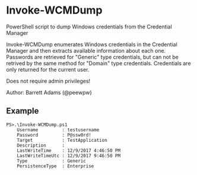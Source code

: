 # Invoke-WCMDump
PowerShell script to dump Windows credentials from the Credential Manager

Invoke-WCMDump enumerates Windows credentials in the Credential Manager and then extracts available information about each one. Passwords are retrieved for "Generic" type credentials, but can not be retrived by the same method for "Domain" type credentials. Credentials are only returned for the current user.

Does not require admin privileges!

Author: Barrett Adams (@peewpw)

## Example
```
PS>.\Invoke-WCMDump.ps1
    Username         : testusername
    Password         : P@ssw0rd!
    Target           : TestApplication
    Description      :
    LastWriteTime    : 12/9/2017 4:46:50 PM
    LastWriteTimeUtc : 12/9/2017 9:46:50 PM
    Type             : Generic
    PersistenceType  : Enterprise
```
